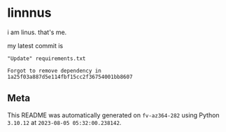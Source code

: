 # linnnus

i am linus. that's me.

my latest commit is

```
"Update" requirements.txt

Forgot to remove dependency in 1a25f03a887d5e114fbf15cc2f36754001bb8607
```

## Meta

This README was automatically generated on `fv-az364-282` using Python
`3.10.12` at `2023-08-05 05:32:00.238142`.
